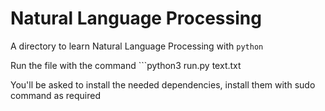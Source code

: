 # Natural Language Processing

A directory to learn Natural Language Processing with ```python```

Run the file with the command ```python3 run.py text.txt

You'll be asked to install the needed dependencies, install them with sudo command
as required
